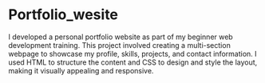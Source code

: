 # Portfolio_wesite
I developed a personal portfolio website as part of my beginner web development training. This project involved creating a multi-section webpage to showcase my profile, skills, projects, and contact information. I used HTML to structure the content and CSS to design and style the layout, making it visually appealing and responsive.
